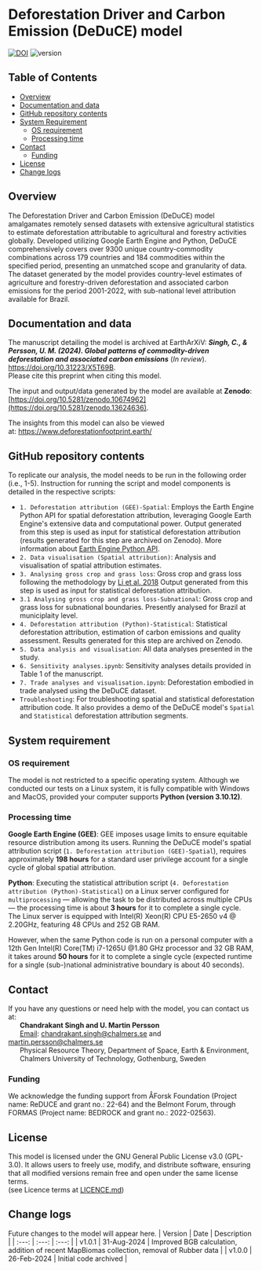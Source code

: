 # Deforestation Driver and Carbon Emission (DeDuCE) model
[![DOI](https://zenodo.org/badge/DOI/10.5281/zenodo.13624636.svg)](https://doi.org/10.5281/zenodo.13624636)
![version](https://img.shields.io/badge/version-1.0.1-green)

## Table of Contents
  - [Overview](#overview)
  - [Documentation and data](#Documentation-and-data)
  - [GitHub repository contents](#GitHub-repository-contents)
  - [System Requirement](#system-requirement)
    - [OS requirement](#OS-requirement)
    - [Processing time](#Processing-time)
  - [Contact](#contact)
    - [Funding](#Funding)
  - [License](#LICENSE)
  - [Change logs](#change-logs)


## Overview
The Deforestation Driver and Carbon Emission (DeDuCE) model amalgamates remotely sensed datasets with extensive agricultural statistics to estimate deforestation attributable to agricultural and forestry activities globally. Developed utilizing Google Earth Engine and Python, DeDuCE comprehensively covers over 9300 unique country-commodity combinations across 179 countries and 184 commodities within the specified period, presenting an unmatched scope and granularity of data. The dataset generated by the model provides country-level estimates of agriculture and forestry-driven deforestation and associated carbon emissions for the period 2001-2022, with sub-national level attribution available for Brazil. 

## Documentation and data
The manuscript detailing the model is archived at EarthArXiV: **_Singh, C., & Persson, U. M. (2024). Global patterns of commodity-driven deforestation and associated carbon emissions_** (_In review_). https://doi.org/10.31223/X5T69B.  
Please cite this preprint when citing this model. 

The input and output/data generated by the model are available at **Zenodo**: [https://doi.org/10.5281/zenodo.10674962](https://doi.org/10.5281/zenodo.13624636).   

The insights from this model can also be viewed at: https://www.deforestationfootprint.earth/


## GitHub repository contents
To replicate our analysis, the model needs to be run in the following order (i.e., 1-5). Instruction for running the script and model components is detailed in the respective scripts:
- `1. Deforestation attribution (GEE)-Spatial`: Employs the Earth Engine Python API for spatial deforestation attribution, leveraging Google Earth Engine's extensive data and computational power. Output generated from this step is used as input for statistical deforestation attribution (results generated for this step are archived on Zenodo). More information about [Earth Engine Python API](https://developers.google.com/earth-engine/guides/python_install). 
- `2. Data visualisation (Spatial attribution)`: Analysis and visualisation of spatial attribution estimates.
- `3. Analysing gross crop and grass loss`: Gross crop and grass loss following the methodology by [Li et al. 2018](https://doi.org/10.5194/essd-10-219-2018) Output generated from this step is used as input for statistical deforestation attribution.
- `3.1 Analysing gross crop and grass loss-Subnational`: Gross crop and grass loss for subnational boundaries. Presently analysed for Brazil at municiplaity level. 
- `4. Deforestation attribution (Python)-Statistical`: Statistical deforestation attribution, estimation of carbon emissions and quality assessment. Results generated for this step are archived on Zenodo. 
- `5. Data analysis and visualisation`: All data analyses presented in the study.
- `6. Sensitivity analyses.ipynb`: Sensitivity analyses details provided in Table 1 of the manuscript.
- `7. Trade analyses and visualisation.ipynb`: Deforestation embodied in trade analysed using the DeDuCE dataset. 
- `Troubleshooting`: For troubleshooting spatial and statistical deforestation attribution code. It also provides a demo of the DeDuCE model's `Spatial` and `Statistical` deforestation attribution segments.


## System requirement
### OS requirement
The model is not restricted to a specific operating system. Although we conducted our tests on a Linux system, it is fully compatible with Windows and MacOS, provided your computer supports **Python (version 3.10.12)**.

### Processing time
**Google Earth Engine (GEE)**: GEE imposes usage limits to ensure equitable resource distribution among its users. Running the DeDuCE model's spatial attribution script (`1. Deforestation attribution (GEE)-Spatial`), requires approximately **198 hours** for a standard user privilege account for a single cycle of global spatial attribution.  

**Python**: Executing the statistical attribution script (`4. Deforestation attribution (Python)-Statistical`) on a Linux server configured for `multiprocessing` — allowing the task to be distributed across multiple CPUs — the processing time is about **3 hours** for it to complete a single cycle. The Linux server is equipped with Intel(R) Xeon(R) CPU E5-2650 v4 @ 2.20GHz, featuring 48 CPUs and 252 GB RAM.   

However, when the same Python code is run on a personal computer with a 12th Gen Intel(R) Core(TM) i7-1265U @1.80 GHz processor and 32 GB RAM, it takes around **50 hours** for it to complete a single cycle (expected runtime for a single (sub-)national administrative boundary is about 40 seconds).  

## Contact
If you have any questions or need help with the model, you can contact us at:        
&nbsp;&nbsp;&nbsp;&nbsp;&nbsp; **Chandrakant Singh and U. Martin Persson**   
&nbsp;&nbsp;&nbsp;&nbsp;&nbsp; [Email](mailto:chandrakant.singh@chalmers.se;martin.persson@chalmers.se): chandrakant.singh@chalmers.se and martin.persson@chalmers.se   
&nbsp;&nbsp;&nbsp;&nbsp;&nbsp; Physical Resource Theory, Department of Space, Earth & Environment,   
&nbsp;&nbsp;&nbsp;&nbsp;&nbsp; Chalmers University of Technology, Gothenburg, Sweden

### Funding
We acknowledge the funding support from ÅForsk Foundation (Project name: ReDUCE and grant no.: 22-64) and the Belmont Forum, through FORMAS (Project name: BEDROCK and grant no.: 2022-02563).

## License
This model is licensed under the GNU General Public License v3.0 (GPL-3.0). It allows users to freely use, modify, and distribute software, ensuring that all modified versions remain free and open under the same license terms.   
(see Licence terms at [LICENCE.md](LICENSE))



## Change logs
Future changes to the model will appear here.
| Version | Date    | Description    |
| :---:   | :---: | :---: |
| v1.0.1 | 31-Aug-2024   | Improved BGB calculation, addition of recent MapBiomas collection, removal of Rubber data |
| v1.0.0 | 26-Feb-2024   | Initial code archived |
